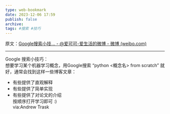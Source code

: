 ```yaml
---
type: web-bookmark
date: 2023-12-06 17:59
publish: false
archive: 
tags: #搜索 #技巧
---
```

原文：[Google搜索小技... - @爱可可-爱生活的微博 - 微博 (weibo.com)](https://weibo.com/1402400261/IqPxNmVhH?pagetype=fav)

---

Google 搜索小技巧：  
想要学习某个机器学习概念，用Google搜索 “python <概念名> from scratch” 就好，通常会找到这样一些博客文章：  
- 有些提供了直观解释  
- 有些提供了简单实现  
- 有些提供了对论文的介绍  
按顺序打开学习即可 :)  
via:Andrew Trask ​​​